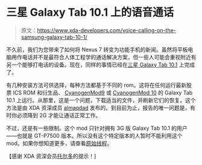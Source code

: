 # 三星 Galaxy Tab 10.1 上的语音通话

> 原文：<https://www.xda-developers.com/voice-calling-on-the-samsung-galaxy-tab-10-1/>

不久前，我们为您带来了如何将 Nexus 7 转变为功能手机的新闻。虽然将平板电脑用作电话并不是最符合人体工程学的通话解决方案，但一些人可能会重视附近有另一个能够打电话的设备。现在，同样的事情已经在[三星 Galaxy Tab 10.1](http://forum.xda-developers.com/forumdisplay.php?f=1050) 上完成了。

有几种安装方法可供选择，每种方法都基于不同的 rom。这将在任何运行最新股票 ICS ROM 和衍生品、 [CyanogenMod9](http://www.xda-developers.com/android/milestone-2-receives-both-cyanogenmod-9-and-10/) 或 [CyanogenMod 10](http://www.xda-developers.com/android/xpiera-acro-s-receives-cm9-and-cm10/) 的 Galaxy Tab 10.1 上运行。从那里，这是一个问题，下载适当的文件，并刷新它们的恢复。这个方法是由 XDA 资深成员 [almaqdad](http://forum.xda-developers.com/member.php?u=2549382) 发布的。到目前为止，报告的唯一问题是，有时你必须降到 2G 才能让通话正常工作。

不过，还是有一些限制。这个 mod 只针对拥有 3G 版 Galaxy Tab 10.1 的用户——也就是 GT-P7500 版本。所以没有这个特定版本的人暂时不能利用这个 mod。如果你想知道更多，请查看[原始线程](http://forum.xda-developers.com/showthread.php?t=1875024)。

【感谢 XDA 资深会员[托尔多](http://forum.xda-developers.com/member.php?u=473875)的提示！]